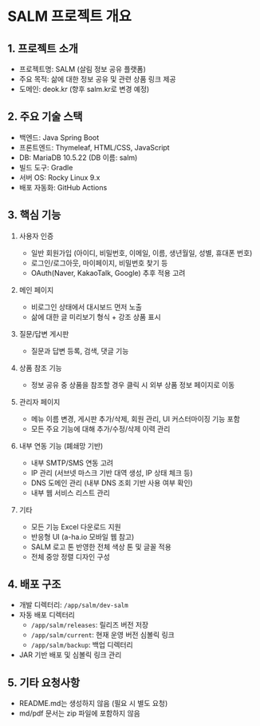 # SALM 프로젝트 개요

## 1. 프로젝트 소개
- 프로젝트명: SALM (살림 정보 공유 플랫폼)
- 주요 목적: 삶에 대한 정보 공유 및 관련 상품 링크 제공
- 도메인: deok.kr (향후 salm.kr로 변경 예정)

## 2. 주요 기술 스택
- 백엔드: Java Spring Boot
- 프론트엔드: Thymeleaf, HTML/CSS, JavaScript
- DB: MariaDB 10.5.22 (DB 이름: salm)
- 빌드 도구: Gradle
- 서버 OS: Rocky Linux 9.x
- 배포 자동화: GitHub Actions

## 3. 핵심 기능
1. 사용자 인증
   - 일반 회원가입 (아이디, 비밀번호, 이메일, 이름, 생년월일, 성별, 휴대폰 번호)
   - 로그인/로그아웃, 마이페이지, 비밀번호 찾기 등
   - OAuth(Naver, KakaoTalk, Google) 추후 적용 고려

2. 메인 페이지
   - 비로그인 상태에서 대시보드 먼저 노출
   - 삶에 대한 글 미리보기 형식 + 강조 상품 표시

3. 질문/답변 게시판
   - 질문과 답변 등록, 검색, 댓글 기능

4. 상품 참조 기능
   - 정보 공유 중 상품을 참조할 경우 클릭 시 외부 상품 정보 페이지로 이동

5. 관리자 페이지
   - 메뉴 이름 변경, 게시판 추가/삭제, 회원 관리, UI 커스터마이징 기능 포함
   - 모든 주요 기능에 대해 추가/수정/삭제 이력 관리

6. 내부 연동 기능 (폐쇄망 기반)
   - 내부 SMTP/SMS 연동 고려
   - IP 관리 (서브넷 마스크 기반 대역 생성, IP 상태 체크 등)
   - DNS 도메인 관리 (내부 DNS 조회 기반 사용 여부 확인)
   - 내부 웹 서비스 리스트 관리

7. 기타
   - 모든 기능 Excel 다운로드 지원
   - 반응형 UI (a-ha.io 모바일 웹 참고)
   - SALM 로고 톤 반영한 전체 색상 톤 및 글꼴 적용
   - 전체 중앙 정렬 디자인 구성

## 4. 배포 구조
- 개발 디렉터리: `/app/salm/dev-salm`
- 자동 배포 디렉터리
  - `/app/salm/releases`: 릴리즈 버전 저장
  - `/app/salm/current`: 현재 운영 버전 심볼릭 링크
  - `/app/salm/backup`: 백업 디렉터리
- JAR 기반 배포 및 심볼릭 링크 관리

## 5. 기타 요청사항
- README.md는 생성하지 않음 (필요 시 별도 요청)
- md/pdf 문서는 zip 파일에 포함하지 않음
